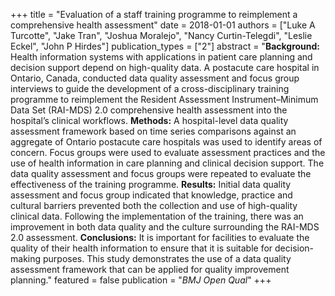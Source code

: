 +++
title = "Evaluation of a staff training programme to reimplement a comprehensive health assessment"
date = 2018-01-01
authors = ["Luke A Turcotte", "Jake Tran", "Joshua Moralejo", "Nancy Curtin-Telegdi", "Leslie Eckel", "John P Hirdes"]
publication_types = ["2"]
abstract = "**Background:** Health information systems with applications in patient care planning and decision support depend on high-quality data. A postacute care hospital in Ontario, Canada, conducted data quality assessment and focus group interviews to guide the development of a cross-disciplinary training programme to reimplement the Resident Assessment Instrument–Minimum Data Set (RAI-MDS) 2.0 comprehensive health assessment into the hospital’s clinical workflows. **Methods:** A hospital-level data quality assessment framework based on time series comparisons against an aggregate of Ontario postacute care hospitals was used to identify areas of concern. Focus groups were used to evaluate assessment practices and the use of health information in care planning and clinical decision support. The data quality assessment and focus groups were repeated to evaluate the effectiveness of the training programme. **Results:** Initial data quality assessment and focus group indicated that knowledge, practice and cultural barriers prevented both the collection and use of high-quality clinical data. Following the implementation of the training, there was an improvement in both data quality and the culture surrounding the RAI-MDS 2.0 assessment. **Conclusions:** It is important for facilities to evaluate the quality of their health information to ensure that it is suitable for decision-making purposes. This study demonstrates the use of a data quality assessment framework that can be applied for quality improvement planning."
featured = false
publication = "*BMJ Open Qual*"
+++

